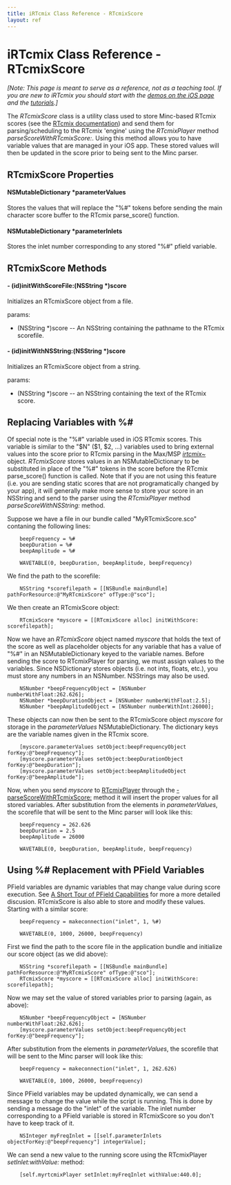 ```yaml
---
title: iRTcmix Class Reference - RTcmixScore
layout: ref
---
```


# iRTcmix Class Reference - RTcmixScore

*\[Note: This page is meant to serve as a reference, not as a teaching
tool. If you are new to iRTcmix you should start with the [demos on the
iOS page](../../irtcmix/index.html) and the
[tutorials](../../tutorials/index.html).\]*

  
The *RTcmixScore* class is a utility class used to store Minc-based
RTcmix scores (see the [RTcmix
documentation](../../tutorials/standalone.html)) and send them for
parsing/scheduling to the RTcmix 'engine' using the *RTcmixPlayer*
method *parseScoreWithRTcmixScore:*. Using this method allows you to
have variable values that are managed in your iOS app. These stored
values will then be updated in the score prior to being sent to the Minc
parser.

## RTcmixScore Properties

<span id="mainScoreParameters"></span>

#### NSMutableDictionary \*parameterValues

Stores the values that will replace the "%\#" tokens before sending the
main character score buffer to the RTcmix parse\_score() function.
<span id="setupScoreParameters"></span>

#### NSMutableDictionary \*parameterInlets

Stores the inlet number corresponding to any stored "%\#" pfield
variable.

## RTcmixScore Methods

<span id="initWithScore"></span>

#### \- (id)initWithScoreFile:(NSString \*)score

Initializes an RTcmixScore object from a file.

params:

  - (NSString \*)score -- An NSString containing the pathname to the
    RTcmix scorefile.

<span id="initWithNSString"></span>

#### \- (id)initWithNSString:(NSString \*)score

Initializes an RTcmixScore object from a string.

params:

  - (NSString \*)score -- an NSString containing the text of the RTcmix
    score.

## Replacing Variables with %\#

Of special note is the "%\#" variable used in iOS RTcmix scores. This
variable is similar to the "$N" ($1, $2, ...) variables used to bring
external values into the score prior to RTcmix parsing in the Max/MSP
[*irtcmix\~*](../../rtcmix_/index.html) object. *RTcmixScore* stores
values in an NSMutableDictionary to be substituted in place of the "%\#"
tokens in the score before the RTcmix parse\_score() function is called.
Note that if you are not using this feature (i.e. you are sending static
scores that are not programatically changed by your app), it will
generally make more sense to store your score in an NSString and send to
the parser using the *RTcmixPlayer* method *parseScoreWithNSString:*
method.

Suppose we have a file in our bundle called "MyRTcmixScore.sco"
contaning the following lines:

``` 
    beepFrequency = %#
    beepDuration = %#
    beepAmplitude = %#
    
    WAVETABLE(0, beepDuration, beepAmplitude, beepFrequency)
```

We find the path to the scorefile:

``` 
    NSString *scorefilepath = [[NSBundle mainBundle] pathForResource:@"MyRTcmixScore" ofType:@"sco"];
```

We then create an RTcmixScore object:

``` 
    RTcmixScore *myscore = [[RTcmixScore alloc] initWithScore: scorefilepath];
```

Now we have an *RTcmixScore* object named *myscore* that holds the text
of the score as well as placeholder objects for any variable that has a
value of "%\#" in an NSMutableDictionary keyed to the variable names.
Before sending the score to RTcmixPlayer for parsing, we must assign
values to the variables. Since NSDictionary stores objects (i.e. not
ints, floats, etc.), you must store any numbers in an NSNumber.
NSStrings may also be used.

``` 
    NSNumber *beepFrequencyObject = [NSNumber numberWithFloat:262.626];
    NSNumber *beepDurationObject = [NSNumber numberWithFloat:2.5];
    NSNumber *beepAmplitudeObject = [NSNumber numberWithInt:26000];
```

These objects can now then be sent to the RTcmixScore object *myscore*
for storage in the *parameterValues* NSMutableDictionary. The dictionary
keys are the variable names given in the RTcmix score.

``` 
    [myscore.parameterValues setObject:beepFrequencyObject forKey:@"beepFrequency"];
    [myscore.parameterValues setObject:beepDurationObject forKey:@"beepDuration"];
    [myscore.parameterValues setObject:beepAmplitudeObject forKey:@"beepAmplitude"];
```

Now, when you send *myscore* to [RTcmixPlayer](RTcmixPlayer.html)
through the
[-parseScoreWithRTcmixScore:](RTcmixPlayer-2.html#parseScoreWithRTcmixScore)
method it will insert the proper values for all stored variables. After
substitution from the elements in *parameterValues*, the scorefile that
will be sent to the Minc parser will look like this:

``` 
    beepFrequency = 262.626
    beepDuration = 2.5
    beepAmplitude = 26000
    
    WAVETABLE(0, beepDuration, beepAmplitude, beepFrequency)
```

## Using %\# Replacement with PField Variables

PField variables are dynamic variables that may change value during
score execution. See [A Short Tour of PField
Capabilities](../../tutorials/pfields.html) for more a more detailed
discusion. RTcmixScore is also able to store and modify these values.
Starting with a similar score:

``` 
    beepFrequency = makeconnection("inlet", 1, %#) 
    
    WAVETABLE(0, 1000, 26000, beepFrequency)
```

First we find the path to the score file in the application bundle and
initialize our score object (as we did above):

``` 
    NSString *scorefilepath = [[NSBundle mainBundle] pathForResource:@"MyRTcmixScore" ofType:@"sco"];
    RTcmixScore *myscore = [[RTcmixScore alloc] initWithScore: scorefilepath];
```

Now we may set the value of stored variables prior to parsing (again, as
above):

``` 
    NSNumber *beepFrequencyObject = [NSNumber numberWithFloat:262.626];
    [myscore.parameterValues setObject:beepFrequencyObject forKey:@"beepFrequency"];
```

After substitution from the elements in *parameterValues*, the scorefile
that will be sent to the Minc parser will look like this:

``` 
    beepFrequency = makeconnection("inlet", 1, 262.626) 
    
    WAVETABLE(0, 1000, 26000, beepFrequency)
```

Since PField variables may be updated dynamically, we can send a message
to change the value while the script is running. This is done by sending
a message do the "inlet" of the variable. The inlet number corresponding
to a PField variable is stored in RTcmixScore so you don't have to keep
track of it.

``` 
    NSInteger myFreqInlet = [[self.parameterInlets objectForKey:@"beepFrequency"] integerValue];
```

We can send a new value to the running score using the RTcmixPlayer
*setInlet:withValue:* method:

``` 
    [self.myrtcmixPlayer setInlet:myFreqInlet withValue:440.0];
```
